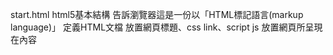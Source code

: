 ﻿start.html 
	html5基本結構
	<!DOCTYPE html>告訴瀏覽器這是一份以「HTML標記語言(markup language)」
	<html>定義HTML文檔
	<head>放置網頁標題、css link、script js
	<body>放置網頁所呈現在內容